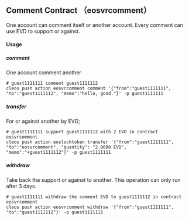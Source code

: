 ## Comment Contract （eosvrcomment）

One account can comment itself or another account. Every comment can use EVD to support or against.


#### Usage

##### comment

One account comment another

```
# guest1111111 comment guest1111112
cleos push action eosvrcomment comment '{"from":"guest1111111", "to":"guest1111112", "memo":"hello, good."}' -p guest1111111
```


##### transfer

For or against another by EVD;

```
# guest1111111 support guest1111112 with 2 EVD in contract eosvrcomment
cleos push action eoslocktoken transfer '{"from":"guest1111111", "to":"eosvrcomment", "quantity": "2.0000 EVD", "memo":"+guest1111112"}' -p guest1111111

```


##### withdraw

Take back the support or against to another. This operation can only run after 3 days.

```
# guest1111111 withdraw the comment EVD to guest1111112 in contract eosvrcomment
cleos push action eosvrcomment withdraw '{"from":"guest1111111", "to":"guest1111112"}' -p guest1111111

```

